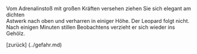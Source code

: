 Vom Adrenalinstoß mit großen Kräften versehen ziehen Sie sich elegant am dichten  
Astwerk nach oben und verharren in einiger Höhe. Der Leopard folgt nicht.
Nach einigen Minuten stillen Beobachtens verzieht er sich wieder ins Gehölz.

[zurück] (../gefahr.md)

